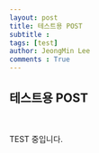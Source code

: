 ```yaml
---
layout: post
title: 테스트용 POST
subtitle : 
tags: [test]
author: JeongMin Lee
comments : True
---
```


## 테스트용 POST

​                     

TEST 중입니다.
